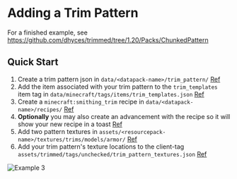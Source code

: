 # Adding a Trim Pattern
For a finished example, see https://github.com/dhyces/trimmed/tree/1.20/Packs/ChunkedPattern

## Quick Start

1. Create a trim pattern json in `data/<datapack-name>/trim_pattern/` [Ref](https://github.com/dhyces/trimmed/blob/dev/1.20.5/example_packs/ChunkedPattern/data/chunkedpattern/trim_pattern/chunked.json)
2. Add the item associated with your trim pattern to the `trim_templates` item tag in `data/minecraft/tags/items/trim_templates.json` [Ref](https://github.com/dhyces/trimmed/blob/dev/1.20.5/example_packs/ChunkedPattern/data/minecraft/tags/items/trim_templates.json)
3. Create a `minecraft:smithing_trim` recipe in `data/<datapack-name>/recipes/` [Ref](https://github.com/dhyces/trimmed/blob/dev/1.20.5/example_packs/ChunkedPattern/data/chunkedpattern/recipes/chunked_grass_block_smithing_trim.json)
4. **Optionally** you may also create an advancement with the recipe so it will show your new recipe in a toast [Ref](https://github.com/dhyces/trimmed/blob/dev/1.20.5/example_packs/ChunkedPattern/data/chunkedpattern/advancements/recipes/combat/chunked_grass_block_smithing_trim.json)
5. Add two pattern textures in `assets/<resourcepack-name>/textures/trims/models/armor/` [Ref](https://github.com/dhyces/trimmed/tree/dev/1.20.5/example_packs/ChunkedPattern/assets/chunkedpattern/textures/trims/models/armor)
6. Add your trim pattern's texture locations to the client-tag `assets/trimmed/tags/unchecked/trim_pattern_textures.json` [Ref](https://github.com/dhyces/trimmed/blob/dev/1.20.5/example_packs/ChunkedPattern/assets/trimmed/tags/unchecked/trim_pattern_textures.json)

![Example 3](https://github.com/dhyces/trimmed/wiki/resources/example_3.png "Example of custom armor trim patterns being used in game without overriding each other")